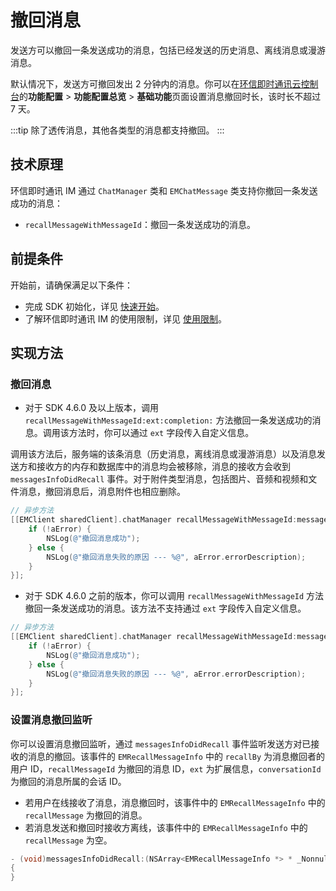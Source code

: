 # 撤回消息

<Toc />

发送方可以撤回一条发送成功的消息，包括已经发送的历史消息、离线消息或漫游消息。

默认情况下，发送方可撤回发出 2 分钟内的消息。你可以在[环信即时通讯云控制台](https://console.easemob.com/user/login)的**功能配置** > **功能配置总览** > **基础功能**页面设置消息撤回时长，该时长不超过 7 天。

:::tip
除了透传消息，其他各类型的消息都支持撤回。
:::

## 技术原理

环信即时通讯 IM 通过 `ChatManager` 类和 `EMChatMessage` 类支持你撤回一条发送成功的消息：

- `recallMessageWithMessageId`：撤回一条发送成功的消息。

## 前提条件

开始前，请确保满足以下条件：

- 完成 SDK 初始化，详见 [快速开始](quickstart.html)。
- 了解环信即时通讯 IM 的使用限制，详见 [使用限制](/product/limitation.html)。

## 实现方法

### 撤回消息

- 对于 SDK 4.6.0 及以上版本，调用 `recallMessageWithMessageId:ext:completion:` 方法撤回一条发送成功的消息。调用该方法时，你可以通过 `ext` 字段传入自定义信息。

调用该方法后，服务端的该条消息（历史消息，离线消息或漫游消息）以及消息发送方和接收方的内存和数据库中的消息均会被移除，消息的接收方会收到 `messagesInfoDidRecall` 事件。对于附件类型消息，包括图片、音频和视频和文件消息，撤回消息后，消息附件也相应删除。

```objective-c
// 异步方法
[[EMClient sharedClient].chatManager recallMessageWithMessageId:messageId ext:@"extension info" completion:^(EMError *aError) {
    if (!aError) {
        NSLog(@"撤回消息成功");
    } else {
        NSLog(@"撤回消息失败的原因 --- %@", aError.errorDescription);
    }
}];
```

- 对于 SDK 4.6.0 之前的版本，你可以调用 `recallMessageWithMessageId` 方法撤回一条发送成功的消息。该方法不支持通过 `ext` 字段传入自定义信息。

```objective-c
// 异步方法
[[EMClient sharedClient].chatManager recallMessageWithMessageId:messageId completion:^(EMError *aError) {
    if (!aError) {
        NSLog(@"撤回消息成功");
    } else {
        NSLog(@"撤回消息失败的原因 --- %@", aError.errorDescription);
    }
}];
```

### 设置消息撤回监听

你可以设置消息撤回监听，通过 `messagesInfoDidRecall` 事件监听发送方对已接收的消息的撤回。该事件的 `EMRecallMessageInfo` 中的 `recallBy` 为消息撤回者的用户 ID，`recallMessageId` 为撤回的消息 ID，`ext` 为扩展信息，`conversationId` 为撤回的消息所属的会话 ID。

- 若用户在线接收了消息，消息撤回时，该事件中的 `EMRecallMessageInfo` 中的 `recallMessage` 为撤回的消息。
- 若消息发送和撤回时接收方离线，该事件中的 `EMRecallMessageInfo` 中的 `recallMessage` 为空。

```objective-c
- (void)messagesInfoDidRecall:(NSArray<EMRecallMessageInfo *> * _Nonnull)aRecallMessagesInfo;
{
}
```

